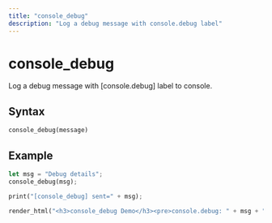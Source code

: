 ```yaml
---
title: "console_debug"
description: "Log a debug message with console.debug label"
---
```


# console_debug

Log a debug message with [console.debug] label to console.

## Syntax

```rust
console_debug(message)
```

## Example

```rust
let msg = "Debug details";
console_debug(msg);

print("[console_debug] sent=" + msg);

render_html("<h3>console_debug Demo</h3><pre>console.debug: " + msg + "</pre>");
```
